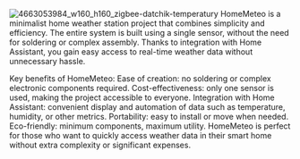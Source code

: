 ![4663053984_w160_h160_zigbee-datchik-temperatury](https://github.com/user-attachments/assets/6654e1f7-44e9-4cce-8ca8-3d7ac8446072)
HomeMeteo is a minimalist home weather station project that combines simplicity and efficiency. 
The entire system is built using a single sensor, without the need for soldering or complex assembly. 
Thanks to integration with Home Assistant, you gain easy access to real-time weather data without unnecessary hassle.

Key benefits of HomeMeteo:
Ease of creation: no soldering or complex electronic components required.
Cost-effectiveness: only one sensor is used, making the project accessible to everyone.
Integration with Home Assistant: convenient display and automation of data such as temperature, humidity, or other metrics.
Portability: easy to install or move when needed.
Eco-friendly: minimum components, maximum utility.
HomeMeteo is perfect for those who want to quickly access weather data in their smart home without extra complexity or significant expenses.

